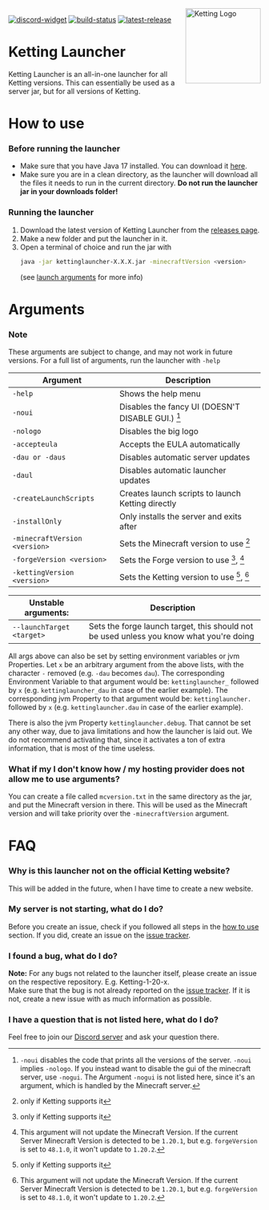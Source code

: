 [discord-widget]: https://canary.discord.com/api/guilds/1172551819138965605/widget.png
[discord-invite]: https://discord.kettingpowered.org/

[build-status]: https://img.shields.io/github/actions/workflow/status/kettingpowered/kettinglauncher/gradle-publish.yml
[build-link]: https://github.com/kettingpowered/kettinglauncher/actions

[latest-release]: https://img.shields.io/github/v/release/kettingpowered/kettinglauncher
[release-link]: https://github.com/kettingpowered/kettinglauncher/releases/latest

[issues]: https://github.com/kettingpowered/kettinglauncher/issues

<img align="right" alt="Ketting Logo" src="./assets/ketting.png?raw=true" height="150" width="150">

[![discord-widget][]][discord-invite]
[![build-status][]][build-link]
[![latest-release][]][release-link]

# Ketting Launcher

Ketting Launcher is an all-in-one launcher for all Ketting versions. This can essentially be used as a server jar, but for all versions of Ketting.

# How to use

### Before running the launcher

- Make sure that you have Java 17 installed. You can download it [here](https://adoptium.net/temurin/archive/?version=17).
- Make sure you are in a clean directory, as the launcher will download all the files it needs to run in the current directory. **Do not run the launcher jar in your downloads folder!**

### Running the launcher

1. Download the latest version of Ketting Launcher from the [releases page][release-link].
2. Make a new folder and put the launcher in it.
3. Open a terminal of choice and run the jar with
    ```sh
    java -jar kettinglauncher-X.X.X.jar -minecraftVersion <version>
    ```
    (see [launch arguments](#arguments) for more info)

# Arguments

### Note

These arguments are subject to change, and may not work in future versions. For a full list of arguments, run the launcher with `-help`

| Argument                      | Description                                       |
|-------------------------------|---------------------------------------------------|
| `-help`                       | Shows the help menu                               |
| `-noui`                       | Disables the fancy UI (DOESN'T DISABLE GUI.) [^3] |
| `-nologo`                     | Disables the big logo                             |
| `-accepteula`                 | Accepts the EULA automatically                    |
| `-dau or -daus`               | Disables automatic server updates                 |
| `-daul`                       | Disables automatic launcher updates               |
| `-createLaunchScripts`        | Creates launch scripts to launch Ketting directly |
| `-installOnly`                | Only installs the server and exits after          |
| `-minecraftVersion <version>` | Sets the Minecraft version to use [^1]            |
| `-forgeVersion <version>`     | Sets the Forge version to use [^1], [^2]          |
| `-kettingVersion <version>`   | Sets the Ketting version to use [^1], [^2]        |

| Unstable arguments:       | Description                                                                             |
|---------------------------|-----------------------------------------------------------------------------------------|
| `--launchTarget <target>` | Sets the forge launch target, this should not be used unless you know what you're doing |

All args above can also be set by setting environment variables or jvm Properties.
Let `x` be an arbitrary argument from the above lists, with the character `-` removed (e.g. `-dau` becomes `dau`). 
The corresponding Environment Variable to that argument would be: `kettinglauncher_` followed by `x` (e.g. `kettinglauncher_dau` in case of the earlier example).
The corresponding jvm Property to that argument would be: `kettinglauncher.` followed by `x` (e.g. `kettinglauncher.dau` in case of the earlier example).

There is also the jvm Property `kettinglauncher.debug`.
That cannot be set any other way, due to java limitations and how the launcher is laid out.
We do not recommend activating that, since it activates a ton of extra information, that is most of the time useless.

### What if my I don't know how / my hosting provider does not allow me to use arguments?

You can create a file called `mcversion.txt` in the same directory as the jar, and put the Minecraft version in there. This will be used as the Minecraft version and will take priority over the `-minecraftVersion` argument.

# FAQ

### Why is this launcher not on the official Ketting website?

This will be added in the future, when I have time to create a new website.

### My server is not starting, what do I do?

Before you create an issue, check if you followed all steps in the [how to use](#how-to-use) section. If you did, create an issue on the [issue tracker][issues].

### I found a bug, what do I do?

**Note:** For any bugs not related to the launcher itself, please create an issue on the respective repository. E.g. Ketting-1-20-x.
<br>
Make sure that the bug is not already reported on the [issue tracker][issues]. If it is not, create a new issue with as much information as possible.

### I have a question that is not listed here, what do I do?

Feel free to join our [Discord server][discord-invite] and ask your question there.

[^1]: only if Ketting supports it

[^2]: This argument will not update the Minecraft Version. If the current Server Minecraft Version is detected to be `1.20.1`, but e.g. `forgeVersion` is set to `48.1.0`, it won't update to `1.20.2`.

[^3]: `-noui` disables the code that prints all the versions of the server. `-noui` implies `-nologo`. If you instead want to disable the gui of the minecraft server, use `-nogui`. The Argument `-nogui` is not listed here, since it's an argument, which is handled by the Minecraft server.
